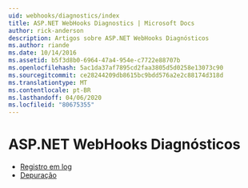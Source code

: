 ```yaml
---
uid: webhooks/diagnostics/index
title: ASP.NET WebHooks Diagnostics | Microsoft Docs
author: rick-anderson
description: Artigos sobre ASP.NET WebHooks Diagnósticos
ms.author: riande
ms.date: 10/14/2016
ms.assetid: b5f3d8b0-6964-47a4-954e-c7722e88707b
ms.openlocfilehash: 5ac1da37af7895cd2faa3805d5d0258e13073c90
ms.sourcegitcommit: ce28244209db8615bc9bdd576a2e2c88174d318d
ms.translationtype: MT
ms.contentlocale: pt-BR
ms.lasthandoff: 04/06/2020
ms.locfileid: "80675355"
---
```

# <a name="aspnet-webhooks-diagnostics"></a>ASP.NET WebHooks Diagnósticos

* [Registro em log](logging.md)
* [Depuração](debugging.md)
